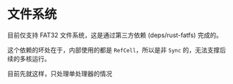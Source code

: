 # 文件系统

目前仅支持 FAT32 文件系统，这是通过第三方依赖 (deps/rust-fatfs) 完成的。

这个依赖的坏处在于，内部使用的都是 `RefCell`，所以是非 `Sync` 的，无法支撑后续的多核运行。

目前先就这样，只处理单处理器的情况
